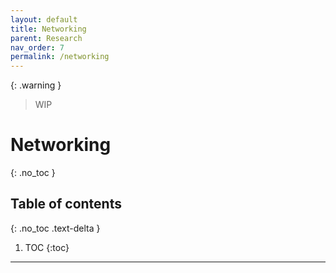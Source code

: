 ```yaml
---
layout: default
title: Networking
parent: Research
nav_order: 7
permalink: /networking
---
```

{: .warning }
> WIP

# Networking
{: .no_toc }

## Table of contents
{: .no_toc .text-delta }

1. TOC
{:toc}

---